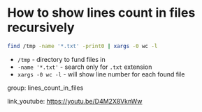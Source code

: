 # How to show lines count in files recursively

```bash
find /tmp -name '*.txt' -print0 | xargs -0 wc -l
```

- `/tmp` - directory to fund files in
- `-name '*.txt'` - search only for ```.txt``` extension
- `xargs -0 wc -l` - will show line number for each found file

group: lines_count_in_files


link_youtube: https://youtu.be/D4M2X8VknWw
